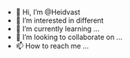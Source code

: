 - 👋 Hi, I’m @Heidvast
- 👀 I’m interested in different
- 🌱 I’m currently learning ...
- 💞️ I’m looking to collaborate on ...
- 📫 How to reach me ...

<!---
Heidvast/Heidvast is a ✨ special ✨ repository because its `README.md` (this file) appears on your GitHub profile.
You can click the Preview link to take a look at your changes.
--->
